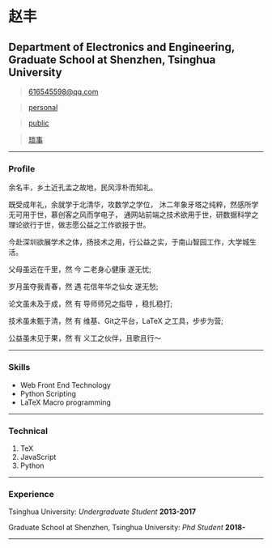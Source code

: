 # 赵丰
## Department of Electronics and Engineering, Graduate School at Shenzhen, Tsinghua University

> [616545598@qq.com](mailto:616545598@qq.com) 


> [personal](personal/index.html)

> [public](public/index.html)

> [琐事](detail/index.html)

------

### Profile

余名丰，乡土近孔孟之故地，民风淳朴而知礼。

既受成年礼，余就学于北清华，攻数学之学位，
沐二年象牙塔之纯粹，然感所学无可用于世，慕创客之风而学电子，
通网站前端之技术欲用于世，研数据科学之理论欲行于世，做志愿公益之工作欲报于世。

今赴深圳欲展学术之体，扬技术之用，行公益之实，于南山智园工作，大学城生活。

父母虽远在千里，然 今 二老身心健康   遂无忧;

岁月虽夺我青春，然 遇 花信年华之仙女 遂无愁;

论文虽未及于成，然 有 导师师兄之指导 ，稳扎稳打;

技术虽未甄于清，然 有 维基、Git之平台，LaTeX 之工具，步步为营;

公益虽未见于果，然 有 义工之伙伴，且歌且行～

------

### Skills

* Web Front End Technology
* Python Scripting
* LaTeX Macro programming

-------

### Technical

1. TeX
1. JavaScript
1. Python

------

### Experience

Tsinghua University: *Undergraduate Student*
__2013-2017__

Graduate School at Shenzhen, Tsinghua University: *Phd Student*
__2018-__

------


